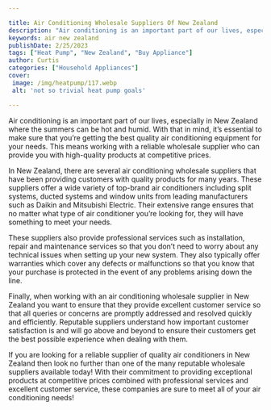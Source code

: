 ```yaml
---

title: Air Conditioning Wholesale Suppliers Of New Zealand
description: "Air conditioning is an important part of our lives, especially in New Zealand where the summers can be hot and humid. With that in...learn more"
keywords: air new zealand
publishDate: 2/25/2023
tags: ["Heat Pump", "New Zealand", "Buy Appliance"]
author: Curtis
categories: ["Household Appliances"]
cover: 
 image: /img/heatpump/117.webp
 alt: 'not so trivial heat pump goals'

---
```


Air conditioning is an important part of our lives, especially in New Zealand where the summers can be hot and humid. With that in mind, it’s essential to make sure that you’re getting the best quality air conditioning equipment for your needs. This means working with a reliable wholesale supplier who can provide you with high-quality products at competitive prices.

In New Zealand, there are several air conditioning wholesale suppliers that have been providing customers with quality products for many years. These suppliers offer a wide variety of top-brand air conditioners including split systems, ducted systems and window units from leading manufacturers such as Daikin and Mitsubishi Electric. Their extensive range ensures that no matter what type of air conditioner you’re looking for, they will have something to meet your needs. 

These suppliers also provide professional services such as installation, repair and maintenance services so that you don’t need to worry about any technical issues when setting up your new system. They also typically offer warranties which cover any defects or malfunctions so that you know that your purchase is protected in the event of any problems arising down the line. 

Finally, when working with an air conditioning wholesale supplier in New Zealand you want to ensure that they provide excellent customer service so that all queries or concerns are promptly addressed and resolved quickly and efficiently. Reputable suppliers understand how important customer satisfaction is and will go above and beyond to ensure their customers get the best possible experience when dealing with them. 

If you are looking for a reliable supplier of quality air conditioners in New Zealand then look no further than one of the many reputable wholesale suppliers available today! With their commitment to providing exceptional products at competitive prices combined with professional services and excellent customer service, these companies are sure to meet all of your air conditioning needs!
